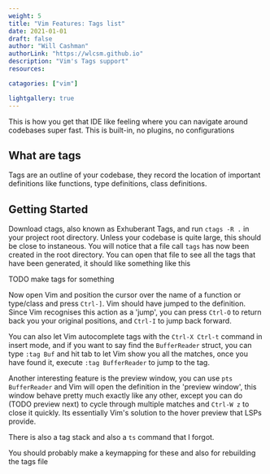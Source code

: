 ```yaml
---
weight: 5
title: "Vim Features: Tags list"
date: 2021-01-01
draft: false
author: "Will Cashman"
authorLink: "https://wlcsm.github.io"
description: "Vim's Tags support"
resources:

catagories: ["vim"]

lightgallery: true
---
```


This is how you get that IDE like feeling where you can navigate around codebases super fast.
This is built-in, no plugins, no configurations

## What are tags

Tags are an outline of your codebase, they record the location of important definitions like functions, type definitions, class definitions.

## Getting Started

Download ctags, also known as Exhuberant Tags, and run `ctags -R .` in your project root directory. Unless your codebase is quite large, this should be close to instaneous. You will notice that a file call `tags` has now been created in the root directory. You can open that file to see all the tags that have been generated, it should like something like this

TODO make tags for something


Now open Vim and position the cursor over the name of a function or type/class and press `Ctrl-]`. Vim should have jumped to the definition. Since Vim recognises this action as a 'jump', you can press `Ctrl-O` to return back you your original positions, and `Ctrl-I` to jump back forward.

You can also let Vim autocomplete tags with the `Ctrl-X Ctrl-t` command in insert mode, and if you want to say find the `BufferReader` struct, you can type `:tag Buf` and hit tab to let Vim show you all the matches, once you have found it, execute `:tag BufferReader` to jump to the tag.

Another interesting feature is the preview window, you can use `pts BufferReader` and Vim will open the definition in the 'preview window', this window behave pretty much exactly like any other, except you can do (TODO preview next) to cycle through multiple matches and `Ctrl-W z` to close it quickly. Its essentially Vim's solution to the hover preview that LSPs provide.

There is also a tag stack and also a `ts` command that I forgot.

You should probably make a keymapping for these and also for rebuilding the tags file
